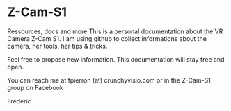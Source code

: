 # Z-Cam-S1
Ressources, docs and more
This is a personal documentation about the VR Camera Z-Cam S1.
I am using github to collect informations about the camera, her tools, her tips & tricks.

Feel free to propose new information. This documentation will stay free and open.

You can reach me at fpierron (at) crunchyvisio.com or in the Z-Cam-S1 group on Facebook

Frédéric
